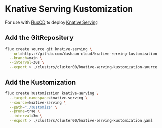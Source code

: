 # Knative Serving Kustomization

For use with [FluxCD](https://fluxcd.io) to deploy [Knative Serving](https://knative.dev)

## Add the GitRepository

```bash
flux create source git knative-serving \
  --url=https://github.com/dashaun-cloud/knative-serving-kustomization \
  --branch=main \
  --interval=30s \
  --export > ./clusters/cluster00/knative-serving-kustomization-source.yaml
```

## Add the Kustomization

```bash
flux create kustomization knative-serving \
  --target-namespace=knative-serving \
  --source=knative-serving \
  --path="./kustomize" \
  --prune=true \
  --interval=3m \
  --export > ./clusters/cluster00/knative-serving-kustomization.yaml
```